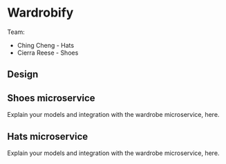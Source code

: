 # Wardrobify

Team:

* Ching Cheng - Hats
* Cierra Reese - Shoes

## Design

## Shoes microservice

Explain your models and integration with the wardrobe
microservice, here.

## Hats microservice

Explain your models and integration with the wardrobe
microservice, here.
